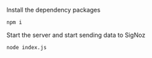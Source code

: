 Install the dependency packages

```npm i```

Start the server and start sending data to SigNoz

```node index.js```

